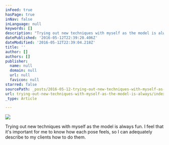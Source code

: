 ```yaml
---
inFeed: true
hasPage: true
inNav: false
inLanguage: null
keywords: []
description: "Trying out new techniques with myself as the model is always fun. I feel that it's important for me to know how each pose feels, so I can adequately describe to my clients how to do them. "
datePublished: '2016-05-12T22:39:20.406Z'
dateModified: '2016-05-12T22:39:04.218Z'
title: ''
author: []
authors: []
publisher:
  name: null
  domain: null
  url: null
  favicon: null
starred: false
sourcePath: _posts/2016-05-12-trying-out-new-techniques-with-myself-as-the-model-is-always.md
url: trying-out-new-techniques-with-myself-as-the-model-is-always/index.html
_type: Article

---
```

![](https://the-grid-user-content.s3-us-west-2.amazonaws.com/7db02710-b65e-40e3-b8dd-8600e69892e1.png)

Trying out new techniques with myself as the model is always fun. I feel that it's important for me to know how each pose feels, so I can adequately describe to my clients how to do them.